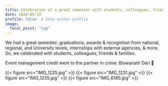 ```yaml
---
title: Celebration of a great semester with students, colleagues, friends & families
date: 2024-05-15
profile: false  # Show author profile
image:
  focal_point: "top"
---
```

We had a great semester: graduations, awards & recognition from national, regional, and University levels, internships with external agencies, & more. So, we celebrated with students, colleagues, friends & families. 

Event management credit went to the partner in crime: Biswanath Dari 🙂

{{< figure src="IMG_1225.jpg" >}}
{{< figure src="IMG_1231.jpg" >}}
{{< figure src="IMG_1235.jpg" >}}
{{< figure src="IMG_6185.jpg" >}}
